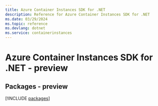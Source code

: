 ```yaml
---
title: Azure Container Instances SDK for .NET
description: Reference for Azure Container Instances SDK for .NET
ms.date: 03/29/2024
ms.topic: reference
ms.devlang: dotnet
ms.service: containerinstances
---
```

# Azure Container Instances SDK for .NET - preview
## Packages - preview
[!INCLUDE [packages](container-instances-index.md)]